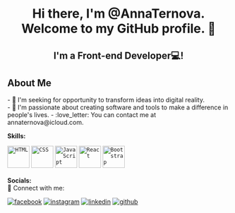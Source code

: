 <h1 align="center">
Hi there, I'm @AnnaTernova.<br> Welcome to my GitHub profile.  👋
</h1>
 
 <h2 align="center">
 I'm a Front-end Developer💻!
</h2> 

<h2>About Me</h2> 
- 💞️ I'm seeking for opportunity to transform ideas into digital reality. <br>
- 🌱 I'm passionate about creating software and tools to make a difference in people's lives.
-  :love_letter:	 You can contact me at annaternova@icloud.com.


<b>Skills:</b> <br>
<div>
<code><img width="50" src="https://user-images.githubusercontent.com/25181517/192158954-f88b5814-d510-4564-b285-dff7d6400dad.png" alt="HTML" title="HTML"/></code>
<code><img width="50" src="https://user-images.githubusercontent.com/25181517/183898674-75a4a1b1-f960-4ea9-abcb-637170a00a75.png" alt="CSS" title="CSS"/></code>
<code><img width="50" src="https://user-images.githubusercontent.com/25181517/117447155-6a868a00-af3d-11eb-9cfe-245df15c9f3f.png" alt="JavaScript" title="JavaScript"/></code>
<code><img width="50" src="https://user-images.githubusercontent.com/25181517/183897015-94a058a6-b86e-4e42-a37f-bf92061753e5.png" alt="React" title="React"/></code>
<code><img width="50" src="https://user-images.githubusercontent.com/25181517/183898054-b3d693d4-dafb-4808-a509-bab54cf5de34.png" alt="Bootstrap" title="Bootstrap"/></code>

	
</div> <br>
<b>Socials:</b><br>
 🤝 Connect with me:<br>

[![facebook](https://github.com/shikhar1020jais1/Git-Social/blob/master/Icons/Facebook.png (Facebook))][1]
[![instagram](https://github.com/shikhar1020jais1/Git-Social/blob/master/Icons/Instagram.png (Instagram))][2]
[![linkedin](https://github.com/shikhar1020jais1/Git-Social/blob/master/Icons/LinkedIn.png (LinkedIn))][3]
[![github](https://github.com/shikhar1020jais1/Git-Social/blob/master/Icons/Github.png (Github))][4]


<!-- To Link your profile to the media buttons -->

[1]: https://www.facebook.com/anna.ternova12
[2]: https://instagram.com/annternova
[3]: https://www.linkedin.com/in/anna-ternova-6b0342273
[4]: https://github.com/AnnaTernova
